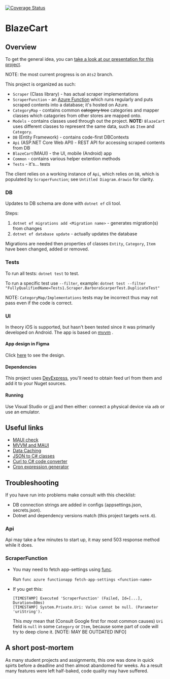 [![Coverage Status](https://coveralls.io/repos/github/domanteli0/BlazeCart/badge.svg?branch=main)](https://coveralls.io/github/domanteli0/BlazeCart?branch=main)

# BlazeCart

## Overview

To get the general idea, you can [take a look at our presentation for this project](https://www.canva.com/design/DAFVBYjb4c8/JMEdZXMOcKCG3mo3Hxnpgw/view#1).

NOTE: the most current progress is on `Ats2` branch.

This project is organized as such:

* `Scraper` (Class library) - has actual scraper implementations
* `ScraperFunction` - an [Azure Function](https://learn.microsoft.com/en-us/azure/azure-functions/functions-overview) which runs regularly and puts scraped contents into a database; it's hosted on Azure.
* `CategoryMap` - contains common ~~category tree~~ categories and mapper classes which catagories from other stores are mapped onto.
* `Models` - contains classes used through out the project. __NOTE:__ `BlazeCart` uses different classes to represent the same data, such as `Item` and `Category`.
* `DB` (Entity Framework) - contains code-first DBContexts
* `Api` (ASP.NET Core Web API) - REST API for accessing scraped contents from DB
* `BlazeCart`(MAUI) - the UI, mobile (Android) app
* `Common` - contains various helper extention methods
* `Tests` - it's... tests

The client relies on a working instance of `Api`, which relies on `DB`, which is populated by `ScraperFunction`; see `Untitled Diagram.drawio` for clarity. 

### DB
Updates to DB schema are done with `dotnet ef` cli tool.

Steps:
1. `dotnet ef migrations add <Migration name>` - generates migration(s) from changes
2. `dotnet ef database update` - actually updates the database

Migrations are needed then properties of classes `Entity`, `Category`, `Item` have been changed, added or removed.

### Tests

To run all tests: `dotnet test` to test.

To run a specific test use `--filter`, example: `dotnet test --filter "FullyQualifiedName=Tests1.Scraper.BarboraScarperTest.DuplicateTest"`

NOTE: `CategoryMap/Implementations` tests may be incorrect thus may not pass even if the code is correct.

### UI

In theory iOS is supported, but hasn't been tested since it was primarily developed on Android. The app is based on [mvvm](https://learn.microsoft.com/en-us/dotnet/architecture/maui/mvvm) .

#### App design in Figma

Click [here](https://www.figma.com/file/I7gXX51ld8kFgJUxB7puwP/App-Design?node-id=23%3A475) to see the design.

#### Dependencies

This project uses [DevExpress](https://nuget.devexpress.com), you'll need to obtain feed url from them and add it to your Nuget sources.

#### Running

Use Visual Studio or [cli](https://mauiman.dev/maui_cli_commandlineinterface.html) and then either: connect a physical device via `adb` or use an emulator.

## Useful links

* [MAUI check](https://github.com/Redth/dotnet-maui-check)
* [MVVM and MAUI](https://learn.microsoft.com/en-us/dotnet/maui/xaml/fundamentals/mvvm?view=net-maui-7.0)
* [Data Caching](https://www.youtube.com/watch?v=a37qBMt0V9w)
* [JSON to C# classes](https://quicktype.io)
* [Curl to C# code converter](https://curl.olsh.me)
* [Cron expression generator](https://crontab.cronhub.io)

## Troubleshooting

If you have run into problems make consult with this checklist:

* DB connection strings are added in configs (appsettings.json, secrets.json).
* Dotnet and dependency versions match (this project targets `net6.0`).

### Api

Api may take a few minutes to start up, it may send 503 response method while it does.

### ScraperFunction

* You may need to fetch app-settings using [func](https://learn.microsoft.com/en-us/azure/azure-functions/functions-run-local?tabs=v4%2Cmacos%2Ccsharp%2Cportal%2Cbash#install-the-azure-functions-core-tools). 

    Run `func azure functionapp fetch-app-settings <function-name>`

* If you get this:
    ```
    [TIMESTAMP] Executed 'ScraperFunction' (Failed, Id=[...], Duration=80ms)
    [TIMESTAMP] System.Private.Uri: Value cannot be null. (Parameter 'uriString').
    ```
    This _may_ mean that (Consult Google first for most common causes) `Uri` field is `null` in some `Category` or `Item`, because some part of code will try to deep clone it. [NOTE: MAY BE OUTDATED INFO]

## A short post-mortem

As many student projects and assignments, this one was done in quick spirts before a deadline and then almost abandomed for weeks. As a result many features were left half-baked, code quality may have suffered.
